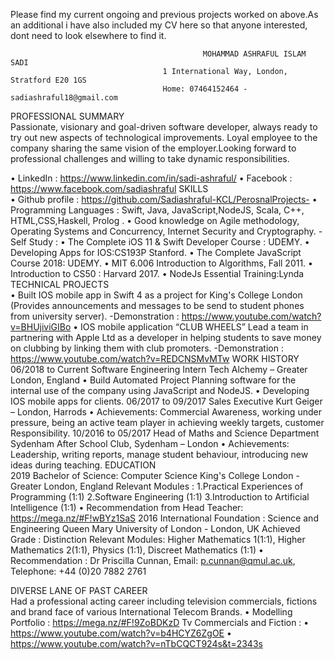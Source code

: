 Please find my current ongoing and previous projects worked on above.As an additional i have also included my CV here so that
anyone interested, dont need to look elsewhere to find it.

                                               MOHAMMAD ASHRAFUL ISLAM SADI
                                      1 International Way, London, Stratford E20 1GS
                                      Home: 07464152464 - sadiashraful18@gmail.com
  PROFESSIONAL SUMMARY    	
Passionate, visionary and goal-driven software developer, always ready to try out new aspects of technological improvements.
Loyal employee to the company sharing the same vision of the employer.Looking forward to professional challenges and willing to take dynamic responsibilities.

•	LinkedIn : https://www.linkedin.com/in/sadi-ashraful/
•	Facebook : https://www.facebook.com/sadiashraful
  SKILLS    	
•	Github profile : https://github.com/Sadiashraful-KCL/PerosnalProjects-
•	Programming Languages : Swift, Java, JavaScript,NodeJS, Scala, C++, HTML,CSS,Haskell, Prolog .
•	Good knowledge on Agile methodology, Operating Systems and Concurrency, Internet Security and Cryptography.	-Self Study : 
•	The Complete iOS 11 & Swift Developer Course : UDEMY.
•	Developing Apps for IOS:CS193P Stanford.
•	The Complete JavaScript Course 2018: UDEMY.
•	MIT 6.006 Introduction to Algorithms, Fall 2011.
•	Introduction to CS50 : Harvard 2017.
•	NodeJs Essential Training:Lynda
  TECHNICAL PROJECTS    	
•	Built IOS mobile app in Swift 4 as a project for King's College London (Provides announcements and messages to be send to student phones from university server).
              -Demonstration : https://www.youtube.com/watch?v=BHUjiviGIBo
•	IOS mobile application “CLUB WHEELS”
Lead a team in partnering with Apple Ltd as a developer in helping students to save money on clubbing by linking them with club promoters.
             -Demonstration : https://www.youtube.com/watch?v=REDCNSMvMTw
   WORK HISTORY    	
   06/2018 to     Current	Software Engineering Intern 
Tech Alchemy – Greater London, England
•	Build Automated Project Planning software for the internal use of the company using JavaScript and NodeJS.
•	Developing IOS mobile apps for clients.
 06/2017 to 09/2017	Sales Executive 
Kurt Geiger – London, Harrods
•	Achievements: Commercial Awareness, working under pressure, being an active team player in achieving weekly targets, customer Responsibility.
 10/2016 to   05/2017	Head of Maths and Science Department 
Sydenham After School Club, Sydenham – London 
•	Achievements: Leadership, writing reports, manage student behaviour, introducing new ideas during teaching.
  EDUCATION    	
  2019	Bachelor of Science: Computer Science
King's College London - Greater London, England
Relevant Modules : 
1.Practical Experiences of Programming (1:1)
2.Software Engineering (1:1)
3.Introduction to Artificial Intelligence (1:1)
•	Recommendation from Head Teacher: https://mega.nz/#F!wBYz1SaS
2016	International Foundation : Science and Engineering 
Queen Mary University of London - London, UK 
Achieved Grade : Distinction 
Relevant Modules: Higher Mathematics 1(1:1), Higher Mathematics 2(1:1), Physics (1:1), Discreet Mathematics (1:1)
•	Recommendation : Dr Priscilla Cunnan, Email: p.cunnan@qmul.ac.uk, Telephone: +44 (0)20 7882 2761

  DIVERSE LANE OF PAST CAREER    	
Had a professional acting career including television commercials, fictions and brand face of various International Telecom Brands.
•	Modelling Portfolio : https://mega.nz/#F!9ZoBDKzD
Tv Commercials and Fiction : 
•	https://www.youtube.com/watch?v=b4HCYZ6ZgOE
•	https://www.youtube.com/watch?v=nTbCQCT924s&t=2343s
